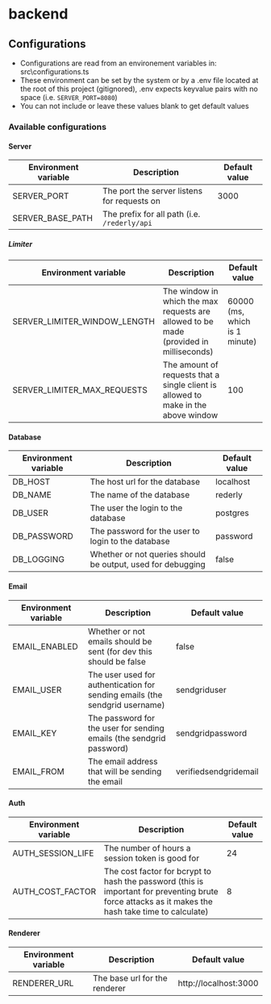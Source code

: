 # backend


## Configurations
* Configurations are read from an environement variables in: src\configurations.ts
* These environment can be set by the system or by a .env file located at the root of this project (gitignored), .env expects keyvalue pairs with no space (i.e. `SERVER_PORT=8080`)
* You can not include or leave these values blank to get default values

### Available configurations
#### Server
| Environment variable | Description | Default value |
| --- | --- | --- |
| SERVER_PORT | The port the server listens for requests on | 3000 |
| SERVER_BASE_PATH | The prefix for all path (i.e. `/rederly/api` | |

##### Limiter
| Environment variable | Description | Default value |
| --- | --- | --- |
| SERVER_LIMITER_WINDOW_LENGTH | The window in which the max requests are allowed to be made (provided in milliseconds) | 60000 (ms, which is 1 minute) |
| SERVER_LIMITER_MAX_REQUESTS | The amount of requests that a single client is allowed to make in the above window | 100 |


#### Database
| Environment variable | Description | Default value |
| --- | --- | --- |
| DB_HOST | The host url for the database | localhost |
| DB_NAME | The name of the database | rederly |
| DB_USER | The user the login to the database | postgres |
| DB_PASSWORD | The password for the user to login to the database | password |
| DB_LOGGING | Whether or not queries should be output, used for debugging | false |

#### Email
| Environment variable | Description | Default value |
| --- | --- | --- |
| EMAIL_ENABLED | Whether or not emails should be sent (for dev this should be false | false |
| EMAIL_USER | The user used for authentication for sending emails (the sendgrid username) | sendgriduser |
| EMAIL_KEY | The password for the user for sending emails (the sendgrid password) | sendgridpassword |
| EMAIL_FROM | The email address that will be sending the email | verifiedsendgridemail |

#### Auth
| Environment variable | Description | Default value |
| --- | --- | --- |
| AUTH_SESSION_LIFE | The number of hours a session token is good for | 24 |
| AUTH_COST_FACTOR | The cost factor for bcrypt to hash the password (this is important for preventing brute force attacks as it makes the hash take time to calculate) | 8 |

#### Renderer
| Environment variable | Description | Default value |
| --- | --- | --- |
| RENDERER_URL | The base url for the renderer | http://localhost:3000 |
